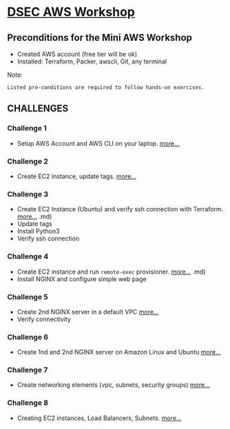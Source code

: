# [DSEC AWS Workshop](https://www.meetup.com/Data-Science-and-Engineering-Club/events/253702254/)

## Preconditions for the Mini AWS Workshop

- Created AWS account (free tier will be ok)
- Installed: Terraform, Packer, awscli, Git, any terminal

Note:
    
    Listed pre-conditions are required to follow hands-on exercises.

## CHALLENGES

### Challenge 1
- Setup AWS Account and AWS CLI on your laptop. [more...](Challenge-01-Setup/README.md)

### Challenge 2
- Create EC2 Instance, update tags. [more...](Challenge-02-EC2-Base/README.md)

### Challenge 3
- Create EC2 Instance (Ubuntu) and verify ssh connection with Terraform. [more...](Challenge-03-EC2-Provisioner/README.md)
.md)
- Update tags
- Install Python3
- Verify ssh connection

### Challenge 4
- Create EC2 instance and run ```remote-exec``` provisioner. [more...](Challenge-04-EC2-WebServer/README.md)
.md)
- Install NGINX and configure simple web page

### Challenge 5
- Create 2nd NGINX server in a default VPC [more...](Challenge_05/README-C5.md)
- Verify connectivity

### Challenge 6
- Create 1nd and 2nd NGINX server on Amazon Linux and Ubuntu [more...](Challenge_06/README-C6.md)

### Challenge 7
- Create networking elements (vpc, subnets, security groups) [more...](Challenge_07/README-C7.md)

### Challenge 8
- Creating EC2 instances, Load Balancers, Subnets. [more...](Challenge_08/README-C8.md)
